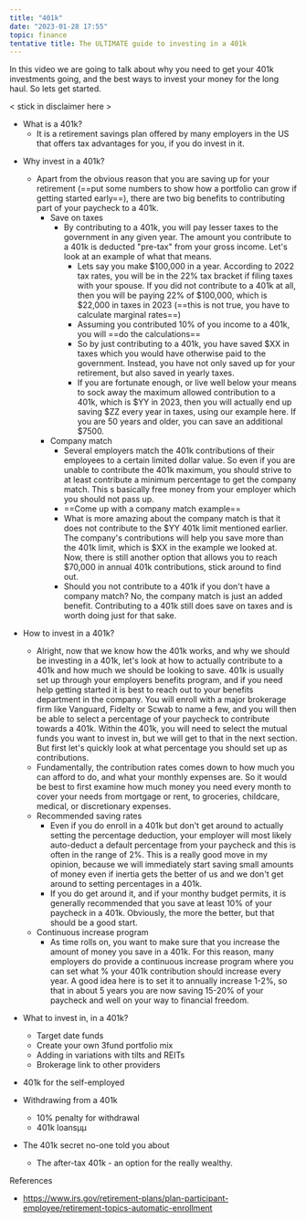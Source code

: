 ```yaml
---
title: "401k"
date: "2023-01-28 17:55"
topic: finance
tentative title: The ULTIMATE guide to investing in a 401k
---
```


In this video we are going to talk about why you need to get your 401k investments going, and the best ways to invest your money for the long haul. So lets get started.

< stick in disclaimer here >

* What is a 401k?
	* It is a retirement savings plan offered by many employers in the US that offers tax advantages for you, if you do invest in it.
- Why invest in a 401k?
	- Apart from the obvious reason that you are saving up for your retirement (==put some numbers to show how a portfolio can grow if getting started early==), there are two big benefits to contributing part of your paycheck to a 401k.
		- Save on taxes
			- By contributing to a 401k, you will pay lesser taxes to the government in any given year. The amount you contribute to a 401k is deducted "pre-tax" from your gross income. Let's look at an example of what that means.
				- Lets say you make $100,000 in a year. According to 2022 tax rates, you will be in the 22% tax bracket if filing taxes with your spouse. If you did not contribute to a 401k at all, then you will be paying 22% of $100,000, which is $22,000 in taxes in 2023 (==this is not true, you have to calculate marginal rates==)
				- Assuming you contributed 10% of you income to a 401k, you will ==do the calculations==
				- So by just contributing to a 401k, you have saved $XX in taxes which you would have otherwise paid to the government. Instead, you have not only saved up for your retirement, but also saved in yearly taxes.
				- If you are fortunate enough, or live well below your means to sock away  the maximum allowed contribution to a 401k, which is $YY in 2023, then you will  actually end up saving $ZZ every year in taxes, using our example here. If you are 50 years and older, you can save an additional $7500.
		- Company match
			- Several employers match the 401k contributions of their employees to a certain limited dollar value. So even if you are unable to contribute the 401k maximum, you should strive to at least contribute a minimum percentage to get the company match. This s basically free money from your employer which you should not pass up.
			- ==Come up with a company match example==
			- What is more amazing about the company match is that it does not contribute to the $YY 401k limit mentioned earlier. The company's contributions will help you save more than the 401k limit, which is $XX in the example we looked at. Now, there is still another option that allows you to reach $70,000 in annual 401k contributions, stick around to find out.
			- Should you not contribute to a 401k if you don't have a company match? No, the company match is just an added benefit. Contributing to a 401k still does save on taxes and is worth doing just for that sake.

- How to invest in a 401k?
	- Alright, now that we know how the 401k works, and why we should be investing in a 401k,  let's look at how to actually contribute to a 401k and how much we should be looking to save. 401k is usually set up through your employers benefits program, and if you need help getting started it is best to reach out to your benefits department in the company. You will enroll with a major brokerage firm like Vanguard, Fidelty or Scwab to name a few, and you will then be able to select a percentage of your paycheck to contribute towards a 401k. Within the 401k, you will need to select the mutual funds you want to invest in, but we will get to that in the next section. But first let's quickly look at what percentage you should set up as contributions.
	- Fundamentally, the contribution rates comes down to how much you can afford to do, and what your monthly expenses are. So it would be best to first examine how much money you need every month to cover your needs from mortgage or rent, to groceries, childcare, medical, or discretionary expenses.
	- Recommended saving rates
		- Even if you do enroll in a 401k but don't get around to actually setting the percentage deduction, your employer will most likely auto-deduct a default percentage from your paycheck and this is often in the range of 2%. This is a really good move in my opinion, because we will immediately start saving small amounts of money even if inertia gets the better of us and we don't get around to setting percentages in a 401k.
		- If you do get around it, and if your monthy budget permits, it is generally recommended that you save at least 10% of your paycheck in a 401k. Obviously, the more the better, but that should be a good start.
	- Continuous increase program
		- As time rolls on, you want to make sure that you increase the amount of money you save in a 401k. For this reason, many employers do provide a continuous increase program where you can set what % your 401k contribution should increase every year. A good idea here is to set it to annually increase 1-2%, so that in about 5 years you are now saving 15-20% of your paycheck and well on your way to financial freedom.
- What to invest in, in a 401k?
	- Target date funds
	- Create your own 3fund portfolio mix
	- Adding in variations with tilts and REITs
	- Brokerage link to other providers

- 401k for the self-employed

- Withdrawing from a 401k
	- 10% penalty for withdrawal
	- 401k loansµµ

- The 401k secret no-one told you about
	- The after-tax 401k - an option for the really wealthy.

References
- https://www.irs.gov/retirement-plans/plan-participant-employee/retirement-topics-automatic-enrollment